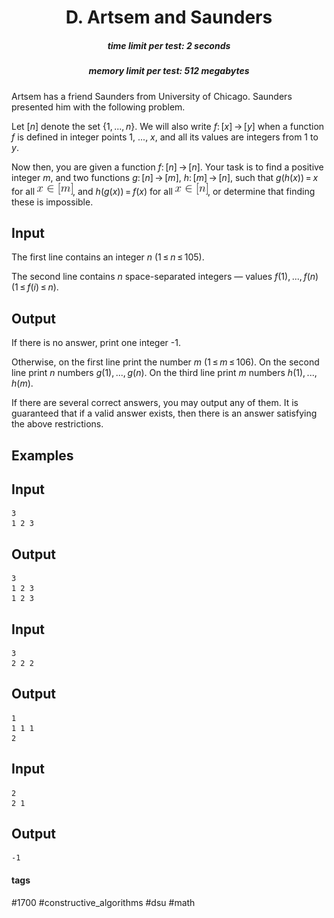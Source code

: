 <h1 style='text-align: center;'> D. Artsem and Saunders</h1>

<h5 style='text-align: center;'>time limit per test: 2 seconds</h5>
<h5 style='text-align: center;'>memory limit per test: 512 megabytes</h5>

Artsem has a friend Saunders from University of Chicago. Saunders presented him with the following problem.

Let [*n*] denote the set {1, ..., *n*}. We will also write *f*: [*x*] → [*y*] when a function *f* is defined in integer points 1, ..., *x*, and all its values are integers from 1 to *y*.

Now then, you are given a function *f*: [*n*] → [*n*]. Your task is to find a positive integer *m*, and two functions *g*: [*n*] → [*m*], *h*: [*m*] → [*n*], such that *g*(*h*(*x*)) = *x* for all ![](images/a256711cc012560db991a322ff7b75323883dd8e.png), and *h*(*g*(*x*)) = *f*(*x*) for all ![](images/2ad9b8e566fe6c09697f5cee64720999d04e8a6f.png), or determine that finding these is impossible.

## Input

The first line contains an integer *n* (1 ≤ *n* ≤ 105).

The second line contains *n* space-separated integers — values *f*(1), ..., *f*(*n*) (1 ≤ *f*(*i*) ≤ *n*).

## Output

If there is no answer, print one integer -1.

Otherwise, on the first line print the number *m* (1 ≤ *m* ≤ 106). On the second line print *n* numbers *g*(1), ..., *g*(*n*). On the third line print *m* numbers *h*(1), ..., *h*(*m*).

If there are several correct answers, you may output any of them. It is guaranteed that if a valid answer exists, then there is an answer satisfying the above restrictions.

## Examples

## Input


```
3  
1 2 3  

```
## Output


```
3  
1 2 3  
1 2 3  

```
## Input


```
3  
2 2 2  

```
## Output


```
1  
1 1 1  
2  

```
## Input


```
2  
2 1  

```
## Output


```
-1  

```


#### tags 

#1700 #constructive_algorithms #dsu #math 
